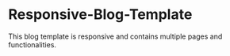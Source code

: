 # Responsive-Blog-Template
This blog template is responsive and contains multiple pages and functionalities. 
